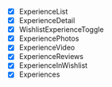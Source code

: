 - [x] ExperienceList
- [x] ExperienceDetail
- [x] WishlistExperienceToggle
- [x] ExperiencePhotos
- [x] ExperienceVideo
- [x] ExperienceReviews
- [x] ExperienceInWishlist
- [x] Experiences
